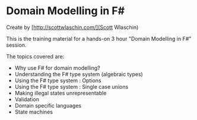 # Domain Modelling in F#

Create by [http://scottwlaschin.com/](Scott Wlaschin)

This is the training material for a hands-on 3 hour "Domain Modelling in F#" session.

The topics covered are:
* Why use F# for domain modelling?
* Understanding the F# type system (algebraic types)
* Using the F# type system : Options
* Using the F# type system : Single case unions
* Making illegal states unrepresentable
* Validation
* Domain specific languages
* State machines
